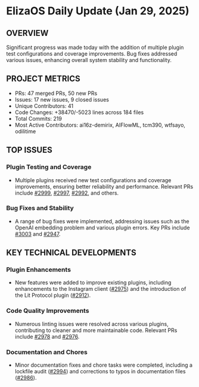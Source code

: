# ElizaOS Daily Update (Jan 29, 2025)

## OVERVIEW 
Significant progress was made today with the addition of multiple plugin test configurations and coverage improvements. Bug fixes addressed various issues, enhancing overall system stability and functionality.

## PROJECT METRICS
- PRs: 47 merged PRs, 50 new PRs
- Issues: 17 new issues, 9 closed issues
- Unique Contributors: 41
- Code Changes: +38470/-5023 lines across 184 files
- Total Commits: 219
- Most Active Contributors: ai16z-demirix, AIFlowML, tcm390, wtfsayo, odilitime

## TOP ISSUES
### Plugin Testing and Coverage
- Multiple plugins received new test configurations and coverage improvements, ensuring better reliability and performance. Relevant PRs include [#2999](https://github.com/elizaos/eliza/pull/2999), [#2997](https://github.com/elizaos/eliza/pull/2997), [#2992](https://github.com/elizaos/eliza/pull/2992), and others.

### Bug Fixes and Stability
- A range of bug fixes were implemented, addressing issues such as the OpenAI embedding problem and various plugin errors. Key PRs include [#3003](https://github.com/elizaos/eliza/pull/3003) and [#2947](https://github.com/elizaos/eliza/pull/2947).

## KEY TECHNICAL DEVELOPMENTS
### Plugin Enhancements
- New features were added to improve existing plugins, including enhancements to the Instagram client ([#2975](https://github.com/elizaos/eliza/pull/2975)) and the introduction of the Lit Protocol plugin ([#2912](https://github.com/elizaos/eliza/pull/2912)).

### Code Quality Improvements
- Numerous linting issues were resolved across various plugins, contributing to cleaner and more maintainable code. Relevant PRs include [#2978](https://github.com/elizaos/eliza/pull/2978) and [#2976](https://github.com/elizaos/eliza/pull/2976).

### Documentation and Chores
- Minor documentation fixes and chore tasks were completed, including a lockfile audit ([#2994](https://github.com/elizaos/eliza/pull/2994)) and corrections to typos in documentation files ([#2986](https://github.com/elizaos/eliza/pull/2986)).